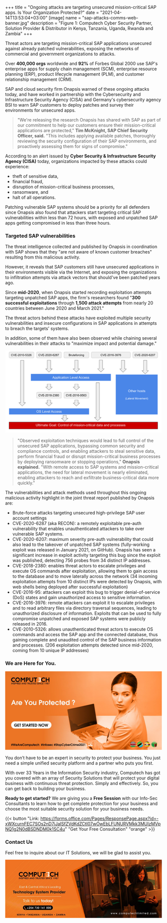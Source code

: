 +++
title = "Ongoing attacks are targeting unsecured mission-critical SAP apps. Is Your Organization Protected?"
date = "2021-04-14T13:53:04+03:00"
[image]
  name = "sap-attacks-comms-web-banner.jpg"
  description = "Figure 1: Computech Cyber Security Partner, Solution Provider & Distributor in Kenya, Tanzania, Uganda, Rwanda and Zambia"
+++


Threat actors are targeting mission-critical SAP applications unsecured against already patched vulnerabilities, exposing the networks of commercial and government organizations to attacks.

Over __400,000 orgs__ worldwide and __92%__ of Forbes Global 2000 use SAP's enterprise apps for supply chain management (SCM), enterprise resource planning (ERP), product lifecycle management (PLM), and customer relationship management (CRM).

SAP and cloud security firm Onapsis warned of these ongoing attacks today, and have worked in partnership with the Cybersecurity and Infrastructure Security Agency (CISA) and Germany's cybersecurity agency BSI to warn SAP customers to deploy patches and survey their environments for unsecured apps.

> "We're releasing the research Onapsis has shared with SAP as part of our commitment to help our customers ensure their mission-critical applications are protected," __Tim McKnight, SAP Chief Security Officer, said.__
> "This includes applying available patches, thoroughly reviewing the security configuration of their SAP environments, and proactively assessing them for signs of compromise."

According to an alert issued by __Cyber Security & Infrastructure Security Agency (CISA)__ today, organizations impacted by these attacks could experience:

- theft of sensitive data, 
- financial fraud, 
- disruption of mission-critical business processes,
- ransomware, and
- halt of all operations.

Patching vulnerable SAP systems should be a priority for all defenders since Onapsis also found that attackers start targeting critical SAP vulnerabilities within less than 72 hours, with exposed and unpatched SAP apps getting compromised in less than three hours.

### Targeted SAP vulnerabilities

The threat intelligence collected and published by Onapsis in coordination with SAP shows that they "are not aware of known customer breaches" resulting from this malicious activity.

However, it reveals that SAP customers still have unsecured applications in their environments visible via the Internet, and exposing the organizations to infiltration attempts via attack vectors that should've been patched years ago.

Since __mid-2020__, when Onapsis started recording exploitation attempts targeting unpatched SAP apps, the firm's researchers found "__300 successful exploitations__ through __1,500 attack attempts__ from nearly 20 countries between June 2020 and March 2021."

The threat actors behind these attacks have exploited multiple security vulnerabilities and insecure configurations in SAP applications in attempts to breach the targets' systems.

In addition, some of them have also been observed while chaining several vulnerabilities in their attacks to "maximize impact and potential damage."

![Figure 2: Attacks targeting vulnerable SAP apps (SAP/Onapsis)](/images/attacks-targeting-vulnerable-sap-apps.png)

> "Observed exploitation techniques would lead to full control of the unsecured SAP applications, bypassing common security and compliance controls, and enabling attackers to steal sensitive data, perform financial fraud or disrupt mission-critical business processes by deploying ransomware or stopping operations," __Onapsis explained.__
> "With remote access to SAP systems and mission-critical applications, the need for lateral movement is nearly eliminated, enabling attackers to reach and exfiltrate business-critical data more quickly."

The vulnerabilities and attack methods used throughout this ongoing malicious activity highlight in the joint threat report published by Onapsis are:

- Brute-force attacks targeting unsecured high-privilege SAP user account settings
- CVE-2020-6287 (aka RECON): a remotely exploitable pre-auth vulnerability that enables unauthenticated attackers to take over vulnerable SAP systems.
- CVE-2020-6207: maximum severity pre-auth vulnerability that could also lead to the takeover of unpatched SAP systems (fully-working exploit was released in January 2021, on GitHub). Onapsis has seen a significant increase in exploit activity targeting this bug since the exploit was published, detecting 756 probes from 34 distinct IP addresses.
- CVE-2018-2380: enables threat actors to escalate privileges and execute OS commands after exploitation, allowing them to gain access to the database and to move laterally across the network (34 incoming exploitation attempts from 10 distinct IPs were detected by Onapsis, with web shells being deployed after successful exploitation)
- CVE-2016-95: attackers can exploit this bug to trigger denial-of-service (DoS) states and gain unauthorized access to sensitive information.
- CVE-2016-3976: remote attackers can exploit it to escalate privileges and to read arbitrary files via directory traversal sequences, leading to unauthorized disclosure of information. Exploits that can be used to fully compromise unpatched and exposed SAP systems were publicly released in 2016.
- CVE-2010-5326: allows unauthenticated threat actors to execute OS commands and access the SAP app and the connected database, thus gaining complete and unaudited control of the SAP business information and processes. (206 exploitation attempts detected since mid-2020, coming from 10 unique IP addresses)

### We are Here for You.

![Figure 3: Get started with a Computech Your Cyber Security Distributor](/images/cyber-sap-apps-security.jpg)

You don’t have to be an expert in security to protect your business. You just need a simple unified security platform and a partner who puts you first.

With over 33 Years in the Information Security industry, Computech has got you covered with an array of Security Solutions that will protect your digital business with continuous threat protection. Simply and effectively. So, you can get back to building your business.

__Ready to get started?__ We are giving you a __Free Session__ with our Info-Sec Consultants to learn how to get complete protection for your business and choose the most suitable security solution for your business needs.



{{< button "Link: https://forms.office.com/Pages/ResponsePage.aspx?id=-xWXcurnFEC7SOs2nD7iJaISfZVdKdZCtI07wOwEbLFUNURVMkk3MUIzMVpNQ1g2N0dBSDNDM0k1SC4u" "Get Your Free Consultation"  "orange" >}}

### Contact Us

Feel free to inquire about our IT Solutions, we will be glad to assist you.

[![](/images/computech-main-mage.jpg)](tel:+254730141000)
